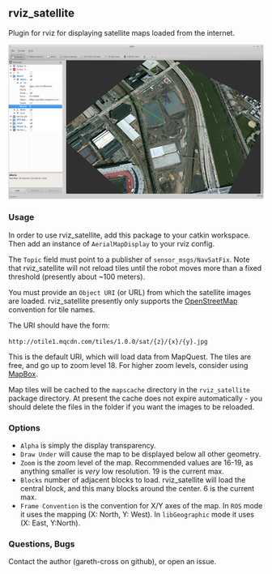 ## rviz_satellite

Plugin for rviz for displaying satellite maps loaded from the internet.

![Alt text](.screenshot.png?raw=true "Example Image")

### Usage

In order to use rviz_satellite, add this package to your catkin workspace. Then add an instance of `AerialMapDisplay` to your rviz config.

The `Topic` field must point to a publisher of `sensor_msgs/NavSatFix`. Note that rviz_satellite will not reload tiles until the robot moves more than a fixed threshold (presently about ~100 meters).

You must provide an `Object URI` (or URL) from which the satellite images are loaded. rviz_satellite presently only supports the [OpenStreetMap](http://wiki.openstreetmap.org/wiki/Slippy_map_tilenames) convention for tile names.

The URI should have the form:

``http://otile1.mqcdn.com/tiles/1.0.0/sat/{z}/{x}/{y}.jpg``

This is the default URI, which will load data from MapQuest. The tiles are free, and go up to zoom level 18. For higher zoom levels, consider using [MapBox](https://www.mapbox.com).

Map tiles will be cached to the `mapscache` directory in the `rviz_satellite` package directory. At present the cache does not expire automatically - you should delete the files in the folder if you want the images to be reloaded.

### Options

- `Alpha` is simply the display transparency.
- `Draw Under` will cause the map to be displayed below all other geometry.
- `Zoom` is the zoom level of the map. Recommended values are 16-19, as anything smaller is _very_ low resolution. 19 is the current max.
- `Blocks` number of adjacent blocks to load. rviz_satellite will load the central block, and this many blocks around the center. 6 is the current max.
- `Frame Convention` is the convention for X/Y axes of the map. In `ROS` mode it uses the mapping
(X: North, Y: West). In `libGeographic` mode it uses (X: East, Y:North).

### Questions, Bugs

Contact the author (gareth-cross on github), or open an issue.

